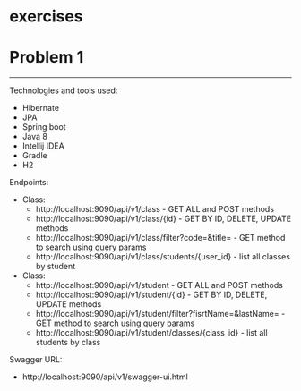 # exercises

# Problem 1
----------------------------

Technologies and tools used:

*   Hibernate
*   JPA
*   Spring boot
*   Java 8
*   Intellij IDEA
*   Gradle
*   H2


Endpoints:

*   Class:
    *   http://localhost:9090/api/v1/class   -    GET ALL and POST methods
    *   http://localhost:9090/api/v1/class/{id} - GET BY ID, DELETE, UPDATE methods
    *   http://localhost:9090/api/v1/class/filter?code=<some code>&title=<some title> - GET method to search using query params
    *   http://localhost:9090/api/v1/class/students/{user_id} - list all classes by student
*   Class:
    *   http://localhost:9090/api/v1/student   -    GET ALL and POST methods
    *   http://localhost:9090/api/v1/student/{id} - GET BY ID, DELETE, UPDATE methods
    *   http://localhost:9090/api/v1/student/filter?fisrtName=<some firstName>&lastName=<some lastName> - GET method to search using query params
    *   http://localhost:9090/api/v1/student/classes/{class_id} - list all students by class

Swagger URL:
*   http://localhost:9090/api/v1/swagger-ui.html
